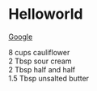 
# Helloworld

[Google](http://www.google.com)

8 cups cauliflower  
2 Tbsp sour cream  
2 Tbsp half and half  
1.5 Tbsp unsalted butter  
